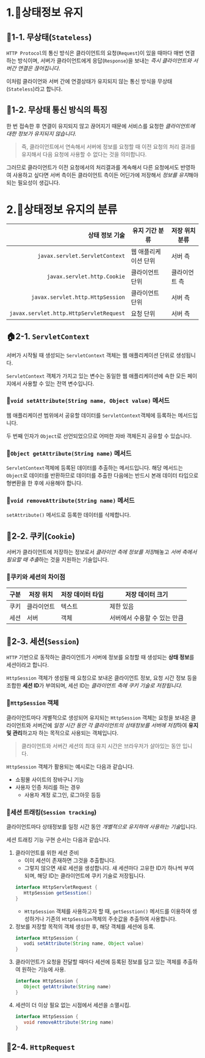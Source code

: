 # 1.📇상태정보 유지

## 🚩1-1. 무상태(`Stateless`)

`HTTP Protocol`의 통신 방식은 클라이언트의 요청(`Request`)이 있을 때마다 매번 연결하는 방식이며, 서버가 클라이언트에게 응답(`Response`)을 보내는 *즉시 클라이언트와 서버간 연결은 끊어집니다*.

이처럼 클라이언와 서버 간에 연결상태가 유지되지 않는 통신 방식을 무상태(`Stateless`)라고 합니다.

## 🚩1-2. 무상태 통신 방식의 특징

한 번 접속한 후 연결이 유지되지 않고 끊어지기 때문에 서비스를 요청한 *클라이언트에 대한 정보가 유지되지 않습니다.*

> 즉, 클라이언트에서 연속해서 서버에 정보를 요청할 때 이전 요청의 처리 결과를 유지해서 다음 요청에 사용할 수 없다는 것을 의미합니다.

그러므로 클라이언트가 이전 요청에서의 처리결과를 계속해서 다른 요청에서도 반영하여 사용하고 싶다면 서버 측이든 클라이언트 측이든 어딘가에 저장해서 *정보를 유지*해야 되는 필요성이 생깁니다.

# 2.🥏상태정보 유지의 분류

상태 정보 기술| 유지 기간 분류| 저장 위치 분류|
---:|---|---
`javax.servlet.ServletContext`| 웹 애플리케이션 단위| 서버 측
`javax.servlet.http.Cookie`| 클라이언트 단위| 클라이언트 측
`javax.servlet.http.HttpSession`| 클라이언트 단위| 서버 측
`javax.servlet.http.HttpServletRequest`| 요청 단위| 서버 측

## 🏠2-1. `ServletContext`

서버가 시작될 때 생성되는 `ServletContext` 객체는 웹 애플리케이션 단위로 생성됩니다.

`ServletContext` 객체가 가지고 있는 변수는 동일한 웹 애플리케이션에 속한 모든 페이지에서 사용할 수 있는 전역 변수입니다.

### 📌`void setAttribute(String name, Object value)` 메서드

웹 애플리케이션 범위에서 공유할 데이터를 `ServletContext`객체에 등록하는 메서드입니다.

두 번째 인자가 `Object`로 선언되었으므로 어떠한 자바 객체든지 공유할 수 있습니다.

### 📌`Object getAttribute(String name)` 메서드

`ServletContext`객체에 등록된 데이터를 추출하는 메서드입니다. 해당 메서드는 `Object`로 데이터를 반환하므로 데이터를 추출한 다음에는 반드시 본래 데이터 타입으로 형변환을 한 후에 사용해야 합니다.

### 📌`void removeAttribute(String name)` 메서드

`setAttribute()` 메서드로 등록한 데이터를 삭제합니다.

## 🍪2-2. 쿠키(`Cookie`)

서버가 클라이언트에 저장하는 정보로서 *클라이언 측에 정보를 저장*해놓고 *서버 측에서 필요할 때 추출*하는 것을 지원하는 기술입니다.

### 📌쿠키와 세션의 차이점

구분 |저장 위치 | 저장 데이터 타입| 저장 데이터 크기
---|---|---|---
쿠키|클라이언트 | 텍스트 | 제한 있음
세션|서버 | 객체 | 서버에서 수용할 수 있는 만큼

## 🫙2-3. 세션(`Session`)

`HTTP` 기반으로 동작하는 클라이언트가 서버에 정보를 요청할 때 생성되는 **상태 정보**를 세션이라고 합니다.

`HttpSession` 객체가 생성될 때 요청으로 보내온 클라이언트 정보, 요청 시간 정보 등을 조합한 **세션 ID**가 부여되며, 세션 ID는 *클라이언트 측에 쿠키 기술로 저장됩니다.*

### 📌`HttpSession` 객체

클라이언트마다 개별적으로 생성되어 유지되는 `HttpSession` 객체는 요청을 보내온 클라이언트와 서버간에 *일정 시간 동안 각 클라이언트의 상태정보를 서버에 저장*하여 **유지 및 관리**하고자 하는 목적으로 사용되는 객체입니다.

> 클라이언트와 서버간 세션의 최대 유지 시간은 브라우저가 살아있는 동안 입니다.

`HttpSession` 객체가 활용되는 예시로는 다음과 같습니다.

- 쇼핑몰 사이트의 장바구니 기능
- 사용자 인증 처리를 하는 경우
   - 사용자 계정 로그인, 로그아웃 등등

### 📌세션 트래킹(`Session tracking`)

클라이언트마다 상태정보를 일정 시간 동안 *개별적으로 유지하여 사용하는 기술*입니다.

세션 트래킹 기능 구현 순서는 다음과 같습니다.

1. 클라이언트를 위한 세션 준비
   - 이미 세션이 존재하면 그것을 추출합니다.
   - 그렇지 않으면 새로 세션을 생성합니다. 새 세션마다 고유한 ID가 하나씩 부여되며, 해당 ID는 클라이언트에 쿠키 기술로 저장됩니다.
   ```java
   interface HttpServletRequest {
      HttpSession getSesstion()
   }
   ```
   - `HttpSession` 객체를 사용하고자 할 때, `getSesstion()` 메서드를 이용하여 생성하거나 기존의 `HttpSession`객체의 주솟값을 추출하여 사용합니다.
1. 정보를 저장할 목적의 객체 생성한 후, 해당 객체를 세션에 등록.
   ```java
   interface HttpSession {
      vodi setAttribute(String name, Object value)
   }
   ```
1. 클라이언트가 요청을 전달할 때마다 세션에 등록된 정보를 담고 있는 객체를 추출하여 원하는 기능에 사용.
   ```java
   interface HttpSession {
      Object getAttribute(String name)
   }
   ```
1. 세션이 더 이상 필요 없는 시점에서 세션을 소멸시킴.
   ```java
   interface HttpSession {
      void removeAttribute(String name)
   }
   ```

## 📨2-4. `HttpRequest`